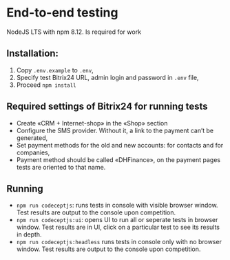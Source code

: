 # End-to-end testing

 NodeJS LTS with npm 8.12. Is required for work

## Installation:
1. Copy `.env.example` to `.env`,
2. Specify test Bitrix24 URL, admin login and password in `.env` file,
3. Proceed `npm install`

## Required settings of Bitrix24 for running tests

- Create «CRM + Internet-shop» in the «Shop» section
- Configure the SMS provider. Without it, a link to the payment can’t be generated,
- Set payment methods for the old and new accounts: for contacts and for companies,
- Payment method should be called «DHFinance», on the payment pages tests are oriented to that name.

## Running

- `npm run codeceptjs`: runs tests in console with visible browser window. Test results are output to the console upon competition.
- `npm run codeceptjs:ui`: opens UI to run all or seperate tests in browser window. Test results are in UI, click on a particular test to see its results in depth.  
- `npm run codeceptjs:headless` runs tests in console only with no browser window. Test results are output to the console upon competition. 

